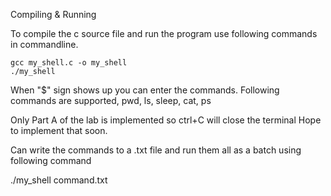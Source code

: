 Compiling & Running

To compile the c source file and run the program use following commands in commandline.


    gcc my_shell.c -o my_shell
    ./my_shell
  
When "$" sign shows up you can enter the commands.
Following commands are supported,
pwd,
ls,
sleep,
cat,
ps

Only Part A of the lab is implemented so ctrl+C will close the terminal
Hope to implement that soon.

Can write the commands to a .txt file and run them all as a batch using following command

  
  ./my_shell command.txt
